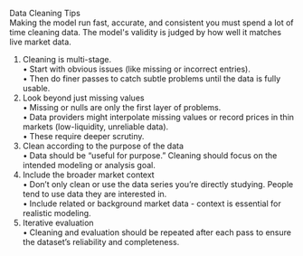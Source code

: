 Data Cleaning Tips<br>
Making the model run fast, accurate, and consistent you must spend a lot of time cleaning data. The model's validity is judged by how well it matches live market data.<br>

1.	Cleaning is multi-stage.<br>
	•	Start with obvious issues (like missing or incorrect entries).<br>
	•	Then do finer passes to catch subtle problems until the data is fully usable.<br>
2.	Look beyond just missing values<br>
	•	Missing or nulls are only the first layer of problems.<br>
	•	Data providers might interpolate missing values or record prices in thin markets (low-liquidity, unreliable data).<br>
	•	These require deeper scrutiny.<br>
3.	Clean according to the purpose of the data<br>
	•	Data should be “useful for purpose.” Cleaning should focus on the intended modeling or analysis goal.<br>
4.	Include the broader market context<br>
	•	Don’t only clean or use the data series you’re directly studying. People tend to use data they are interested in.<br>
	•	Include related or background market data - context is essential for realistic modeling.<br>
5.	Iterative evaluation<br>
	•	Cleaning and evaluation should be repeated after each pass to ensure the dataset’s reliability and completeness.<br>
